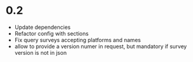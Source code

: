 
# 0.2

- Update dependencies
- Refactor config with sections
- Fix query surveys accepting platforms and names
- allow to provide a version numer in request, but mandatory if survey version is not in json

